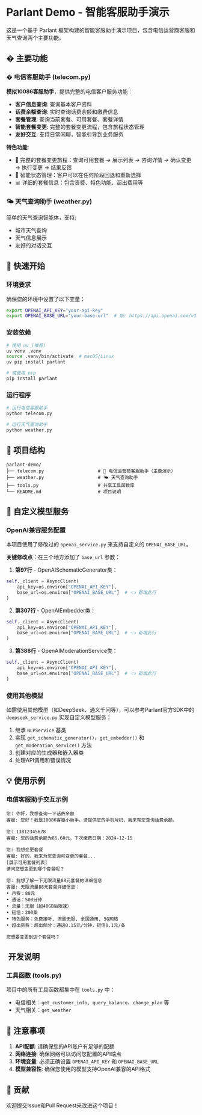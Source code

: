 # Parlant Demo - 智能客服助手演示

这是一个基于 Parlant 框架构建的智能客服助手演示项目，包含电信运营商客服和天气查询两个主要功能。

## � 主要功能

### � 电信客服助手 (telecom.py)

**模拟10086客服助手**，提供完整的电信客户服务功能：

- **客户信息查询**: 查询基本客户资料
- **话费余额查询**: 实时查询话费余额和缴费信息
- **套餐管理**: 查询当前套餐、可用套餐、套餐详情
- **智能套餐变更**: 完整的套餐变更流程，包含旅程状态管理
- **友好交互**: 支持日常闲聊，智能引导到业务服务

**特色功能**:

- 🔄 完整的套餐变更旅程：查询可用套餐 → 展示列表 → 咨询详情 → 确认变更 → 执行变更 → 结果反馈
- 🎯 智能状态管理：客户可以在任何阶段回退和重新选择
- 📊 详细的套餐信息：包含资费、特色功能、超出费用等

### 🌤️ 天气查询助手 (weather.py)

简单的天气查询智能体，支持:

- 城市天气查询
- 天气信息展示
- 友好的对话交互

## 🚀 快速开始

### 环境要求

确保您的环境中设置了以下变量：

```bash
export OPENAI_API_KEY="your-api-key"
export OPENAI_BASE_URL="your-base-url"  # 如: https://api.openai.com/v1
```

### 安装依赖

```bash
# 使用 uv (推荐)
uv venv .venv
source .venv/bin/activate  # macOS/Linux
uv pip install parlant

# 或使用 pip
pip install parlant
```

### 运行程序

```bash
# 运行电信客服助手
python telecom.py

# 运行天气查询助手  
python weather.py
```

## 📁 项目结构

```
parlant-demo/
├── telecom.py                    # 🌟 电信运营商客服助手（主要演示）
├── weather.py                    # 🌤️ 天气查询助手
├── tools.py                      # 共享工具函数库
└── README.md                     # 项目说明
```

## 🔧 自定义模型服务

### OpenAI兼容服务配置

本项目使用了修改过的 `openai_service.py` 来支持自定义的 `OPENAI_BASE_URL`。

**关键修改点**：在三个地方添加了 `base_url` 参数：

1. **第97行** - OpenAISchematicGenerator类：

```python
self._client = AsyncClient(
    api_key=os.environ["OPENAI_API_KEY"],
    base_url=os.environ["OPENAI_BASE_URL"]  # 👈 新增此行
)
```

2. **第307行** - OpenAIEmbedder类：

```python
self._client = AsyncClient(
    api_key=os.environ["OPENAI_API_KEY"],
    base_url=os.environ["OPENAI_BASE_URL"]  # 👈 新增此行
)
```

3. **第388行** - OpenAIModerationService类：

```python
self._client = AsyncClient(
    api_key=os.environ["OPENAI_API_KEY"],
    base_url=os.environ["OPENAI_BASE_URL"]  # 👈 新增此行
)
```

### 使用其他模型

如需使用其他模型（如DeepSeek、通义千问等），可以参考Parlant官方SDK中的 `deepseek_service.py` 实现自定义模型服务：

1. 继承 `NLPService` 基类
2. 实现 `get_schematic_generator()`、`get_embedder()` 和 `get_moderation_service()` 方法
3. 创建对应的生成器和嵌入器类
4. 处理API调用和错误情况

## 💡 使用示例

### 电信客服助手交互示例

```
您: 你好，我想查询一下话费余额
客服: 您好！我是10086客服小助手。请提供您的手机号码，我来帮您查询话费余额。

您: 13812345678  
客服: 您的话费余额为85.60元，下次缴费日期：2024-12-15

您: 我想变更套餐
客服: 好的，我来为您查询可变更的套餐...
[展示可用套餐列表]
请问您想变更到哪个套餐呢？

您: 我想了解一下无限流量88元套餐的详细信息
客服: 无限流量88元套餐详细信息：
• 月费：88元  
• 通话：500分钟
• 流量：无限（超40GB后限速）
• 短信：200条
• 特色服务：免费接听, 流量无限, 全国通用, 5G网络
• 超出资费：超出部分：通话0.15元/分钟，短信0.1元/条

您想要变更到这个套餐吗？
```

## ️ 开发说明

### 工具函数 (tools.py)

项目中的所有工具函数都集中在 `tools.py` 中：

- 电信相关：`get_customer_info`、`query_balance`、`change_plan` 等
- 天气相关：`get_weather`

## 📝 注意事项

1. **API配额**: 请确保您的API账户有足够的配额
2. **网络连接**: 确保网络可以访问您配置的API端点
3. **环境变量**: 必须正确设置 `OPENAI_API_KEY` 和 `OPENAI_BASE_URL`
4. **模型兼容性**: 确保您使用的模型支持OpenAI兼容的API格式

## 🤝 贡献

欢迎提交Issue和Pull Request来改进这个项目！

